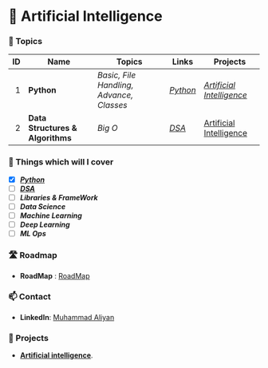 # 🤖 Artificial Intelligence

### 📃 Topics
| ID | Name | Topics |  Links  | Projects |
|-----:|-----------|----------------------|----------|----------|
|     1| **Python**      | *Basic, File Handling,  Advance,  Classes* | [*Python*](https://github.com/MuhammadAliyan10/Artificial_Intelligence/tree/main/Python) | [*Artificial Intelligence*](https://github.com/users/MuhammadAliyan10/projects/2) |
|     2| **Data Structures & Algorithms**    | *Big O* | [*DSA*](https://github.com/MuhammadAliyan10/Artificial_Intelligence/tree/main/Data%20Structures%20%26%20Algorithms) | [Artificial Intelligence](https://github.com/users/MuhammadAliyan10/projects/2) |

### 🌟 Things which will I cover

- [X] [***Python***](https://github.com/MuhammadAliyan10/Artificial_Intelligence/tree/main/Python)
- [ ] [***DSA***](https://github.com/MuhammadAliyan10/Artificial_Intelligence/tree/main/Data%20Structures%20%26%20Algorithms)
- [ ] ***Libraries & FrameWork***
- [ ] ***Data Science***
- [ ] ***Machine Learning***
- [ ] ***Deep Learning***
- [ ] ***ML Ops***

### 🛣️ Roadmap
- **RoadMap** : [RoadMap](https://github.com/MuhammadAliyan10/Artificial_Intelligence/tree/main/RoadMap)

### 📫 Contact
- **LinkedIn**: [Muhammad Aliyan](https://www.linkedin.com/in/muhammad-aliyan-1900a7275/)

### 🚀 Projects
- [**Artificial intelligence**](https://github.com/users/MuhammadAliyan10/projects/2).
